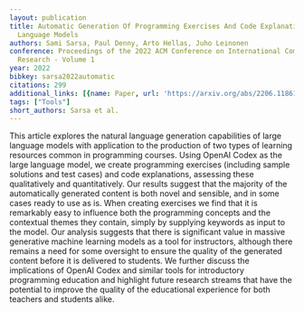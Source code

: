 ```yaml
---
layout: publication
title: Automatic Generation Of Programming Exercises And Code Explanations Using Large
  Language Models
authors: Sami Sarsa, Paul Denny, Arto Hellas, Juho Leinonen
conference: Proceedings of the 2022 ACM Conference on International Computing Education
  Research - Volume 1
year: 2022
bibkey: sarsa2022automatic
citations: 299
additional_links: [{name: Paper, url: 'https://arxiv.org/abs/2206.11861'}]
tags: ["Tools"]
short_authors: Sarsa et al.
---
```

This article explores the natural language generation capabilities of large
language models with application to the production of two types of learning
resources common in programming courses. Using OpenAI Codex as the large
language model, we create programming exercises (including sample solutions and
test cases) and code explanations, assessing these qualitatively and
quantitatively. Our results suggest that the majority of the automatically
generated content is both novel and sensible, and in some cases ready to use as
is. When creating exercises we find that it is remarkably easy to influence
both the programming concepts and the contextual themes they contain, simply by
supplying keywords as input to the model. Our analysis suggests that there is
significant value in massive generative machine learning models as a tool for
instructors, although there remains a need for some oversight to ensure the
quality of the generated content before it is delivered to students. We further
discuss the implications of OpenAI Codex and similar tools for introductory
programming education and highlight future research streams that have the
potential to improve the quality of the educational experience for both
teachers and students alike.